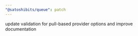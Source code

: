```yaml
---
"@satoshibits/queue": patch
---
```


update validation for pull-based provider options and improve documentation
